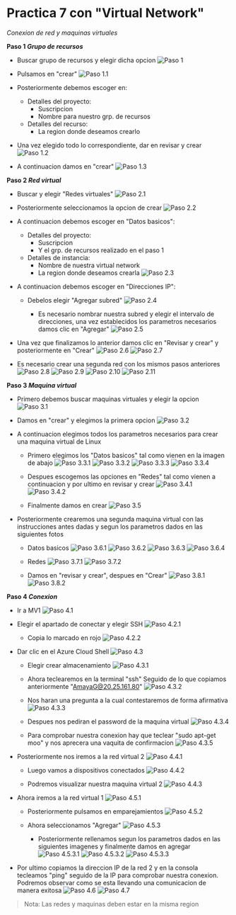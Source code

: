 # Practica 7 con "Virtual Network"

*Conexion de red y maquinas virtuales*

**Paso 1 _Grupo de recursos_**
- Buscar grupo de recursos y elegir dicha opcion
![Paso 1](/imagenes/img_1.png)

- Pulsamos en "crear"
![Paso 1.1](/imagenes/img_1_1.png)

- Posteriormente debemos escoger en:
    - Detalles del proyecto:
      - Suscripcion
      - Nombre para nuestro grp. de recursos
    - Detalles del recurso:
      - La region donde deseamos crearlo
- Una vez elegido todo lo correspondiente, dar en revisar y crear
![Paso 1.2](/imagenes/img_1_2.png)

- A continuacion damos en "crear"
  ![Paso 1.3](/imagenes/img_1_3.png)


**Paso 2 _Red virtual_**
- Buscar y elegir "Redes virtuales"
 ![Paso 2.1](/imagenes/img2_1.png)

- Posteriormente seleccionamos la opcion de crear
 ![Paso 2.2](/imagenes/img2_2.png)

- A continuacion debemos escoger en "Datos basicos":
    - Detalles del proyecto:
      - Suscripcion
      - Y el grp. de recursos realizado en el paso 1
    - Detalles de instancia:
      - Nombre de nuestra virtual network
      - La region donde deseamos crearla
![Paso 2.3](/imagenes/img2_3.png)

- A continuacion debemos escoger en "Direcciones IP":
    - Debelos elegir "Agregar subred"
  ![Paso 2.4](/imagenes/img2_4.png)

       - Es necesario nombrar nuestra subred y elegir el intervalo de direcciones, una vez establecidos los parametros necesarios damos clic en "Agregar"
        ![Paso 2.5](/imagenes/img2_5.png)

- Una vez que finalizamos lo anterior damos clic en "Revisar y crear" y posteriormente en "Crear"
  ![Paso 2.6](/imagenes/img2_6.png)
  ![Paso 2.7](/imagenes/img2_7.png)

- Es necesario crear una segunda red con los mismos pasos anteriores
  ![Paso 2.8](/imagenes/img2_8.png)
  ![Paso 2.9](/imagenes/img2_9.png)
  ![Paso 2.10](/imagenes/img2_6.png)
  ![Paso 2.11](/imagenes/img2_7.png)

**Paso 3 _Maquina virtual_**
- Primero debemos buscar maquinas virtuales y elegir la opcion
![Paso 3.1](/imagenes/img4_1.png)

- Damos en "crear" y elegimos la primera opcion
![Paso 3.2](/imagenes/img4_2.png)

- A continuacion elegimos todos los parametros necesarios para crear una maquina virtual de Linux
  - Primero elegimos los "Datos basicos" tal como vienen en la imagen de abajo
    ![Paso 3.3.1](/imagenes/img4_3_1.png)
    ![Paso 3.3.2](/imagenes/img4_3_2.png)
    ![Paso 3.3.3](/imagenes/img4_3_3.png)
    ![Paso 3.3.4](/imagenes/img4_3_4.png)

  - Despues escogemos las opciones en "Redes" tal como vienen a continuacion y por ultimo en revisar y crear
    ![Paso 3.4.1](/imagenes/img4_4_1.png)
    ![Paso 3.4.2](/imagenes/img4_4_2.png)

  - Finalmente damos en crear
    ![Paso 3.5](/imagenes/img2_7.png)

- Posteriormente crearemos una segunda maquina virtual con las instrucciones antes dadas y segun los parametros dados en las siguientes fotos
  - Datos basicos
    ![Paso 3.6.1](/imagenes/img4_5_1.png)
    ![Paso 3.6.2](/imagenes/img4_5_2.png)
    ![Paso 3.6.3](/imagenes/img4_5_2_1.png)
    ![Paso 3.6.4](/imagenes/img4_5_3.png)

  - Redes
    ![Paso 3.7.1](/imagenes/img4_6_1.png)
    ![Paso 3.7.2](/imagenes/img4_6_2.png)

  - Damos en "revisar y crear", despues en "Crear"
    ![Paso 3.8.1](/imagenes/img2_6.png)
    ![Paso 3.8.2](/imagenes/img2_7.png)

**Paso 4 _Conexion_**
- Ir a MV1
![Paso 4.1](/imagenes/img5_1.png)

- Elegir el apartado de conectar y elegir SSH
  ![Paso 4.2.1](/imagenes/img5_2_1.png)

    - Copia lo marcado en rojo
  ![Paso 4.2.2](/imagenes/img5_2_2.png)

- Dar clic en el Azure Cloud Shell
![Paso 4.3](/imagenes/img5_3.png)

  - Elegir crear almacenamiento
  ![Paso 4.3.1](/imagenes/img5_3_1.png)

  - Ahora teclearemos en la terminal "ssh" Seguido de lo que copiamos anteriormente "AmayaG@20.25.161.80"
  ![Paso 4.3.2](/imagenes/img5_3_2.png)

  - Nos haran una pregunta a la cual contestaremos de forma afirmativa
  ![Paso 4.3.3](/imagenes/img5_3_3.png)

  - Despues nos pediran el password de la maquina virtual
  ![Paso 4.3.4](/imagenes/img5_3_4.png)

  - Para comprobar nuestra conexion hay que teclear "sudo apt-get moo" y nos aprecera una vaquita de confirmacion
  ![Paso 4.3.5](/imagenes/img5_3_5.png)

- Posteriormente nos iremos a la red virtual 2
  ![Paso 4.4.1](/imagenes/img5_4.png)

    - Luego vamos a dispositivos conectados
  ![Paso 4.4.2](/imagenes/img5_4_2.png)

  - Podremos visualizar nuestra maquina virtual 2
  ![Paso 4.4.3](/imagenes/img5_4_3.png)

- Ahora iremos a la red virtual 1
  ![Paso 4.5.1](/imagenes/img5_5.png)

  - Posteriormente pulsamos en emparejamientos
    ![Paso 4.5.2](/imagenes/img5_5_2.png)

  - Ahora seleccionamos "Agregar"
      ![Paso 4.5.3](/imagenes/img5_5_3.png)

    - Posteriormente rellenamos segun los parametros dados en las siguientes imagenes y finalmente damos en agregar
        ![Paso 4.5.3.1](/imagenes/img5_5_4_1.png)
        ![Paso 4.5.3.2](/imagenes/img5_5_4_2.png)
        ![Paso 4.5.3.3](/imagenes/img5_5_4_3.png)

- Por ultimo copiamos la direccion IP de la red 2 y en la consola tecleamos "ping" seguido de la IP para comprobar nuestra conexion. Podremos observar como se esta llevando una comunicacion de manera exitosa
  ![Paso 4.6](/imagenes/img5_6.png)
  ![Paso 4.7](/imagenes/img5_7.png)

>Nota: Las redes y maquinas deben estar en la misma region


